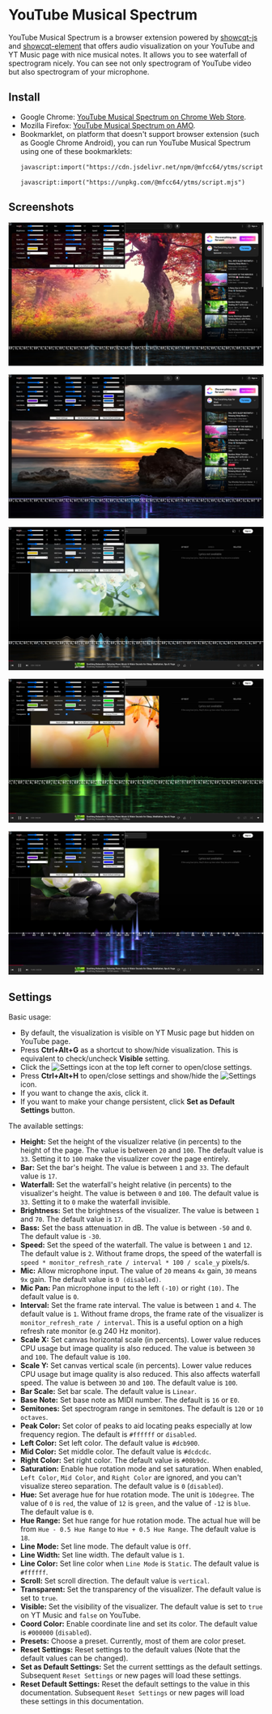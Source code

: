 # YouTube Musical Spectrum

YouTube Musical Spectrum is a browser extension powered by [showcqt-js](https://github.com/mfcc64/showcqt-js)
and [showcqt-element](https://github.com/mfcc64/showcqt-element) that offers audio visualization on your
YouTube and YT Music page with nice musical notes. It allows you to see waterfall of spectrogram nicely.
You can see not only spectrogram of YouTube video but also spectrogram of your microphone.

## Install

- Google Chrome: [YouTube Musical Spectrum on Chrome Web Store](https://mfcc64.github.io/ytms/#chrome).
- Mozilla Firefox: [YouTube Musical Spectrum on AMO](https://mfcc64.github.io/ytms/#firefox).
- Bookmarklet, on platform that doesn't support browser extension (such as Google Chrome Android),
  you can run YouTube Musical Spectrum using one of these bookmarklets:
    ```
    javascript:import("https://cdn.jsdelivr.net/npm/@mfcc64/ytms/script.mjs")
    ```
    ```
    javascript:import("https://unpkg.com/@mfcc64/ytms/script.mjs")
    ```

## Screenshots

![screenshot](screenshots/00.jpg)

![screenshot](screenshots/01.jpg)

![screenshot](screenshots/02.jpg)

![screenshot](screenshots/03.jpg)

![screenshot](screenshots/04.jpg)

## Settings

Basic usage:
- By default, the visualization is visible on YT Music page but hidden on YouTube page.
- Press **Ctrl+Alt+G** as a shortcut to show/hide visualization. This is equivalent to check/uncheck **Visible** setting.
- Click the ![Settings](modules/@mfcc64/ytms-assets@1.0.0/icon-16.png) icon at the top left corner to open/close settings.
- Press **Ctrl+Alt+H** to open/close settings and show/hide the ![Settings](modules/@mfcc64/ytms-assets@1.0.0/icon-16.png) icon.
- If you want to change the axis, click it.
- If you want to make your change persistent, click **Set as Default Settings** button.

The available settings:
- **Height:** Set the height of the visualizer relative (in percents) to the height of the page. The value is between `20` and `100`.
  The default value is `33`. Setting it to `100` make the visualizer cover the page entirely.
- **Bar:** Set the bar's height. The value is between `1` and `33`. The default value is `17`.
- **Waterfall:** Set the waterfall's height relative (in percents) to the visualizer's height. The value is between `0` and `100`.
  The default value is `33`. Setting it to `0` make the waterfall invisible.
- **Brightness:** Set the brightness of the visualizer. The value is between `1` and `70`. The default value is `17`.
- **Bass:** Set the bass attenuation in dB. The value is between `-50` and `0`. The default value is `-30`.
- **Speed:** Set the speed of the waterfall. The value is between `1` and `12`. The default value is `2`.
  Without frame drops, the speed of the waterfall is `speed * monitor_refresh_rate / interval * 100 / scale_y` pixels/s.
- **Mic:** Allow microphone input. The value of `20` means `4x` gain, `30` means `9x` gain. The default value is `0 (disabled)`.
- **Mic Pan:** Pan microphone input to the left `(-10)` or right `(10)`. The default value is `0`.
- **Interval:** Set the frame rate interval. The value is between `1` and `4`. The default value is `1`.
  Without frame drops, the frame rate of the visualizer is `monitor_refresh_rate / interval`. This is a useful option
  on a high refresh rate monitor (e.g 240 Hz monitor).
- **Scale X:** Set canvas horizontal scale (in percents). Lower value reduces CPU usage but image quality is also reduced.
  The value is between `30` and `100`. The default value is `100`.
- **Scale Y:** Set canvas vertical scale (in percents). Lower value reduces CPU usage but image quality is also reduced.
  This also affects waterfall speed. The value is between `30` and `100`. The default value is `100`.
- **Bar Scale:** Set bar scale. The default value is `Linear`.
- **Base Note:** Set base note as MIDI number. The default is `16` or `E0`.
- **Semitones:** Set spectrogram range in semitones. The default is `120` or `10 octaves`.
- **Peak Color:** Set color of peaks to aid locating peaks especially at low frequency region. The default is `#ffffff` or `disabled`.
- **Left Color:** Set left color. The default value is `#dcb900`.
- **Mid Color:** Set middle color. The default value is `#dcdcdc`.
- **Right Color:** Set right color. The default value is `#00b9dc`.
- **Saturation:** Enable hue rotation mode and set saturation. When enabled, `Left Color`, `Mid Color`, and `Right Color`
  are ignored, and you can't visualize stereo separation. The default value is `0` (`disabled`).
- **Hue:** Set average hue for hue rotation mode. The unit is `10degree`. The value of `0` is `red`, the value of `12` is `green`, and
  the value of `-12` is `blue`. The default value is `0`.
- **Hue Range:** Set hue range for hue rotation mode. The actual hue will be from `Hue - 0.5 Hue Range` to `Hue + 0.5 Hue Range`.
  The default value is `18`.
- **Line Mode:** Set line mode. The default value is `Off`.
- **Line Width:** Set line width. The default value is `1`.
- **Line Color:** Set line color when `Line Mode` is `Static`. The default value is `#ffffff`.
- **Scroll:** Set scroll direction. The default value is `vertical`.
- **Transparent:** Set the transparency of the visualizer. The default value is set to `true`.
- **Visible:** Set the visibility of the visualizer. The default value is set to `true` on YT Music and `false` on YouTube.
- **Coord Color:** Enable coordinate line and set its color. The default value is `#000000` (`disabled`).
- **Presets:** Choose a preset. Currently, most of them are color preset.
- **Reset Settings:** Reset settings to the default values (Note that the default values can be changed).
- **Set as Default Settings:** Set the current setttings as the default settings. Subsequent `Reset Settings` or new pages
  will load these settings.
- **Reset Default Settings:** Reset the default settings to the value in this documentation. Subsequent `Reset Settings`
  or new pages will load these settings in this documentation.

  
